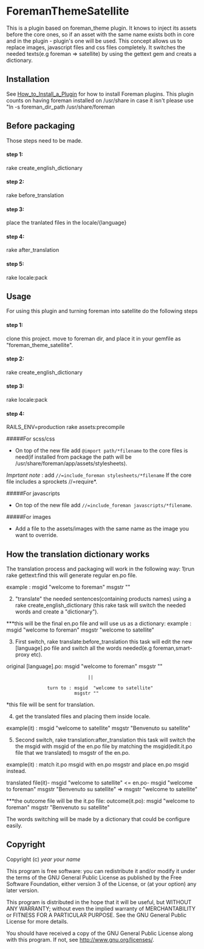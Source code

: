 # ForemanThemeSatellite

This is a plugin based on foreman_theme plugin.
It knows to inject its assets before the core ones, so
if an asset with the same name exists both in core and
in the plugin - plugin's one will be used.
This concept allows us to replace images, javascript files and
css files completely.
It switches the needed texts(e.g foreman => satellite) by using the gettext gem
and creats a dictionary.

## Installation

See [How_to_Install_a_Plugin](http://projects.theforeman.org/projects/foreman/wiki/How_to_Install_a_Plugin)
for how to install Foreman plugins.
This plugin counts on having foreman installed on /usr/share in case it isn't please use "ln -s foreman_dir_path /usr/share/foreman

## Before packaging
Those steps need to be made.
#### step 1:
rake create_english_dictionary
#### step 2:
rake before_translation
#### step 3:
place the tranlated files in the locale/{language}
#### step 4:
rake after_translation
#### step 5:
rake locale:pack

## Usage
For using this plugin and turning foreman into satellite do the following steps
#### step 1:
clone this project.
move to foreman dir, and place it in your gemfile as "foreman_theme_satellite".
#### step 2:
rake create_english_dictionary
#### step 3:
rake locale:pack
#### step 4:
RAILS_ENV=production rake assets:precompile


#####For scss/css

- On top of the new file add `@import path/*filename` to the core files is need(if installed from package the path will be /usr/share/foreman/app/assets/stylesheets).

*Imprtant note* : add `//=include_foreman stylesheets/*filename` If the core file includes a sprockets //=require*.

#####For javascripts

- On top of the new file add `//=include_foreman javascripts/*filename`.

#####For images

- Add a file to the assets/images with the same name as the image you want to override.

## How the translation dictionary works

The translation process and packaging will work in the following way:
1)run rake gettext:find this will generate regular en.po file.

example : msgid  "welcome to foreman"
          msgstr ""

2) "translate" the needed sentences(containing products names) using a rake create_english_dictionary (this rake task will switch the needed words and create a "dictionary").

***this will be the final en.po file and will use us as a dictionary:
example : msgid  "welcome to foreman"
          msgstr "welcome to satellite"


3) First switch, rake translate:before_translation this task will edit the new [language].po file and switch all the words needed(e.g foreman,smart-proxy etc).

original [language].po: msgid  "welcome to foreman"
                             msgstr ""

                                  ||

                   turn to : msgid  "welcome to satellite"
                             msgstr ""


*this file will be sent for translation.

4) get the translated files and placing them inside locale.

example(it) : msgid  "welcome to satellite"
              msgstr "Benvenuto su satellite"

5) Second switch, rake translation:after_translation this task will switch the the msgid with msgid of the en.po file by matching the msgid(edit.it.po file that we translated) to msgstr of the en.po.


example(it) :  match it.po msgid with en.po msgstr and place en.po msgid instead.

translated file(it)-  msgid  "welcome to satellite"   <=     en.po-  msgid  "welcome to foreman"
                      msgstr "Benvenuto su satellite"     =>         msgstr "welcome to satellite"

***the outcome file will be the it.po file:
outcome(it.po):       msgid  "welcome to foreman"
                      msgstr "Benvenuto su satellite"


The words switching will be made by a dictionary that could be configure easily.

## Copyright

Copyright (c) *year* *your name*

This program is free software: you can redistribute it and/or modify
it under the terms of the GNU General Public License as published by
the Free Software Foundation, either version 3 of the License, or
(at your option) any later version.

This program is distributed in the hope that it will be useful,
but WITHOUT ANY WARRANTY; without even the implied warranty of
MERCHANTABILITY or FITNESS FOR A PARTICULAR PURPOSE.  See the
GNU General Public License for more details.

You should have received a copy of the GNU General Public License
along with this program.  If not, see <http://www.gnu.org/licenses/>.

